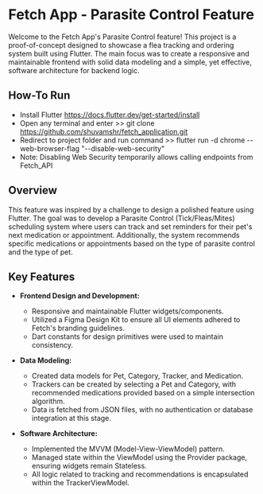 # Fetch App - Parasite Control Feature

Welcome to the Fetch App's Parasite Control feature! This project is a proof-of-concept designed to showcase a flea tracking and ordering system built using Flutter. The main focus was to create a responsive and maintainable frontend with solid data modeling and a simple, yet effective, software architecture for backend logic.

## How-To Run

- Install Flutter https://docs.flutter.dev/get-started/install
- Open any terminal and enter >> git clone https://github.com/shuvamshr/fetch_application.git
- Redirect to project folder and run command >> flutter run -d chrome --web-browser-flag "--disable-web-security"
- Note: Disabling Web Security temporarily allows calling endpoints from Fetch_API

## Overview

This feature was inspired by a challenge to design a polished feature using Flutter. The goal was to develop a Parasite Control (Tick/Fleas/Mites) scheduling system where users can track and set reminders for their pet's next medication or appointment. Additionally, the system recommends specific medications or appointments based on the type of parasite control and the type of pet.

## Key Features

- **Frontend Design and Development:**
  - Responsive and maintainable Flutter widgets/components.
  - Utilized a Figma Design Kit to ensure all UI elements adhered to Fetch's branding guidelines.
  - Dart constants for design primitives were used to maintain consistency.

- **Data Modeling:**
  - Created data models for Pet, Category, Tracker, and Medication.
  - Trackers can be created by selecting a Pet and Category, with recommended medications provided based on a simple intersection algorithm.
  - Data is fetched from JSON files, with no authentication or database integration at this stage.

- **Software Architecture:**
  - Implemented the MVVM (Model-View-ViewModel) pattern.
  - Managed state within the ViewModel using the Provider package, ensuring widgets remain Stateless.
  - All logic related to tracking and recommendations is encapsulated within the TrackerViewModel.
